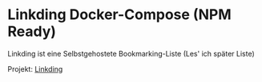 # Linkding Docker-Compose (NPM Ready)

Linkding ist eine Selbstgehostete Bookmarking-Liste (Les' ich später Liste)

Projekt: [Linkding](https://github.com/sissbruecker/linkding)
